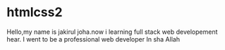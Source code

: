 # htmlcss2
Hello,my name is jakirul joha.now i learning full stack web developement hear. I went to be a professional web developer In sha Allah 
